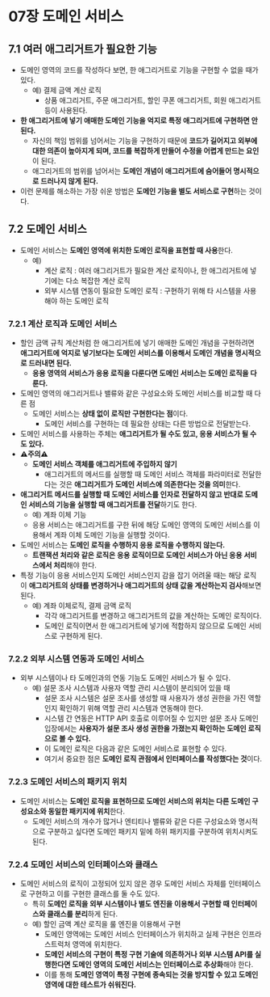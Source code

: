 # 07장 도메인 서비스

## 7.1 여러 애그리거트가 필요한 기능
- 도메인 영역의 코드를 작성하다 보면, 한 애그리거트로 기능을 구현할 수 없을 때가 있다.
    - 예) 결제 금액 계산 로직
        - 상품 애그리거트, 주문 애그리거트, 할인 쿠폰 애그리거트, 회원 애그리거트 등이 사용된다.
- **한 애그리거트에 넣기 애매한 도메인 기능을 억지로 특정 애그리거트에 구현하면 안 된다.**
    - 자신의 책임 범위를 넘어서는 기능을 구현하기 때문에 **코드가 길어지고 외부에 대한 의존이 높아지게 되며, 코드를 복잡하게 만들어 수정을 어렵게 만드는 요인**이 된다.
    - 애그리거트의 범위를 넘어서는 **도메인 개념이 애그리거트에 숨어들어 명시적으로 드러나지 않게 된다.**
- 이런 문제를 해소하는 가장 쉬운 방법은 **도메인 기능을 별도 서비스로 구현**하는 것이다.


## 7.2 도메인 서비스
- 도메인 서비스는 **도메인 영역에 위치한 도메인 로직을 표현할 때 사용**한다.
    - 예)
        - 계산 로직 : 여러 애그리거트가 필요한 계산 로직이나, 한 애그리거트에 넣기에는 다소 복잡한 계산 로직
        - 외부 시스템 연동이 필요한 도메인 로직 : 구현하기 위해 타 시스템을 사용해야 하는 도메인 로직

### 7.2.1 계산 로직과 도메인 서비스
- 할인 금액 규칙 계산처럼 한 애그리거트에 넣기 애매한 도메인 개념을 구현하려면 **애그리거트에 억지로 넣기보다는 도메인 서비스를 이용해서 도메인 개념을 명시적으로 드러내면 된다.**
    - **응용 영역의 서비스가 응용 로직을 다룬다면 도메인 서비스는 도메인 로직을 다룬다.**
- 도메인 영역의 애그리거트나 밸류와 같은 구성요소와 도메인 서비스를 비교할 때 다른 점
    - 도메인 서비스는 **상태 없이 로직만 구현한다는 점**이다.
        - 도메인 서비스를 구현하는 데 필요한 상태는 다른 방법으로 전달받는다.
- 도메인 서비스를 사용하는 주체는 **애그리거트가 될 수도 있고, 응용 서비스가 될 수도 있다.**
- **⚠️주의⚠️**
    - **도메인 서비스 객체를 애그리거트에 주입하지 않기**
        - 애그리거트의 메서드를 실행할 때 도메인 서비스 객체를 파라미터로 전달한다는 것은 **애그리거트가 도메인 서비스에 의존한다는 것을 의미**한다.
- **애그리거트 메서드를 실행할 때 도메인 서비스를 인자로 전달하지 않고 반대로 도메인 서비스의 기능을 실행할 때 애그리거트를 전달**하기도 한다.
    - 예) 계좌 이체 기능
    - 응용 서비스는 애그리거트를 구한 뒤에 해당 도메인 영역의 도메인 서비스를 이용해서 계좌 이체 도메인 기능을 실행할 것이다.
- 도메인 서비스는 **도메인 로직을 수행하지 응용 로직을 수행하지 않는다.**
    - **트랜잭션 처리와 같은 로직은 응용 로직이므로 도메인 서비스가 아닌 응용 서비스에서 처리**해야 한다.
- 특정 기능이 응용 서비스인지 도메인 서비스인지 감을 잡기 어려울 때는 해당 로직이 **애그리거트의 상태를 변경하거나 애그리거트의 상태 값을 계산하는지 검사**해보면 된다.
    - 예) 계좌 이체로직, 결제 금액 로직
        - 각각 애그리거트를 변경하고 애그리거트의 값을 계산하는 도메인 로직이다.
        - 도메인 로직이면서 한 애그리거트에 넣기에 적합하지 않으므로 도메인 서비스로 구현하게 된다.

### 7.2.2 외부 시스템 연동과 도메인 서비스
- 외부 시스템이나 타 도메인과의 연동 기능도 도메인 서비스가 될 수 있다.
    - 예) 설문 조사 시스템과 사용자 역할 관리 시스템이 분리되어 있을 때
        - 설문 조사 시스템은 설문 조사를 생성할 때 사용자가 생성 권한을 가진 역할인지 확인하기 위해 역할 관리 시스템과 연동해야 한다.
        - 시스템 간 연동은 HTTP API 호출로 이루어질 수 있지만 설문 조사 도메인 입장에서는 **사용자가 설문 조사 생성 권한을 가졌는지 확인하는 도메인 로직으로 볼 수 있다.**
        - 이 도메인 로직은 다음과 같은 도메인 서비스로 표현할 수 있다.
        - 여기서 중요한 점은 **도메인 로직 관점에서 인터페이스를 작성했다는 것**이다.

### 7.2.3 도메인 서비스의 패키지 위치
- 도메인 서비스는 **도메인 로직을 표현하므로 도메인 서비스의 위치는 다른 도메인 구성요소와 동일한 패키지에 위치**한다.
    - 도메인 서비스의 개수가 많거나 엔티티나 밸류와 같은 다른 구성요소와 명시적으로 구분하고 싶다면 도메인 패키지 밑에 하위 패키지를 구분하여 위치시켜도 된다.

### 7.2.4 도메인 서비스의 인터페이스와 클래스
- 도메인 서비스의 로직이 고정되어 있지 않은 경우 도메인 서비스 자체를 인터페이스로 구현하고 이를 구현한 클래스를 둘 수도 있다.
    - 특히 **도메인 로직을 외부 시스템이나 별도 엔진을 이용해서 구현할 때 인터페이스와 클래스를 분리**하게 된다.
    - 예) 할인 금액 계산 로직을 룰 엔진을 이용해서 구현
        - 도메인 영역에는 도메인 서비스 인터페이스가 위치하고 실제 구현은 인프라스트럭처 영역에 위치한다.
        - **도메인 서비스의 구현이 특정 구현 기술에 의존하거나 외부 시스템 API를 실행한다면 도메인 영역의 도메인 서비스는 인터페이스로 추상화**해야 한다.
        - 이를 통해 **도메인 영역이 특정 구현에 종속되는 것을 방지할 수 있고 도메인 영역에 대한 테스트가 쉬워진다.**